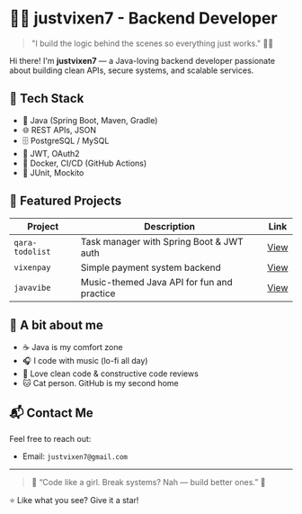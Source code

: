 # 👩‍💻 justvixen7 - Backend Developer

> "I build the logic behind the scenes so everything just works." 🔧🖤

Hi there! I'm **justvixen7** — a Java-loving backend developer passionate about building clean APIs, secure systems, and scalable services.

## 🚀 Tech Stack

- 💛 Java (Spring Boot, Maven, Gradle)
- 🌐 REST APIs, JSON
- 🗄 PostgreSQL / MySQL
- 🔐 JWT, OAuth2
- 🐳 Docker, CI/CD (GitHub Actions)
- 🧪 JUnit, Mockito

## 📁 Featured Projects

| Project        | Description                                 | Link       |
|----------------|---------------------------------------------|------------|
| `qara-todolist` | Task manager with Spring Boot & JWT auth   | [View](https://github.com/justvixen7/qara-todolist) |
| `vixenpay`      | Simple payment system backend               | [View](https://github.com/justvixen7/vixenpay) |
| `javavibe`      | Music-themed Java API for fun and practice | [View](https://github.com/justvixen7/javavibe) |

## 🌸 A bit about me

- ☕️ Java is my comfort zone
- 🎧 I code with music (lo-fi all day)
- 💬 Love clean code & constructive code reviews
- 🐱 Cat person. GitHub is my second home

## 📬 Contact Me

Feel free to reach out:


- Email: `justvixen7@gmail.com`

---

> 💬 “Code like a girl. Break systems? Nah — build better ones.” 🚀

⭐️ Like what you see? Give it a star!


<!--
**justvixen7/justvixen7** is a ✨ _special_ ✨ repository because its `README.md` (this file) appears on your GitHub profile.

Here are some ideas to get you started:

- 🔭 I’m currently working on ...
- 🌱 I’m currently learning ...
- 👯 I’m looking to collaborate on ...
- 🤔 I’m looking for help with ...
- 💬 Ask me about ...
- 📫 How to reach me: ...
- 😄 Pronouns: ...
- ⚡ Fun fact: ...
-->
